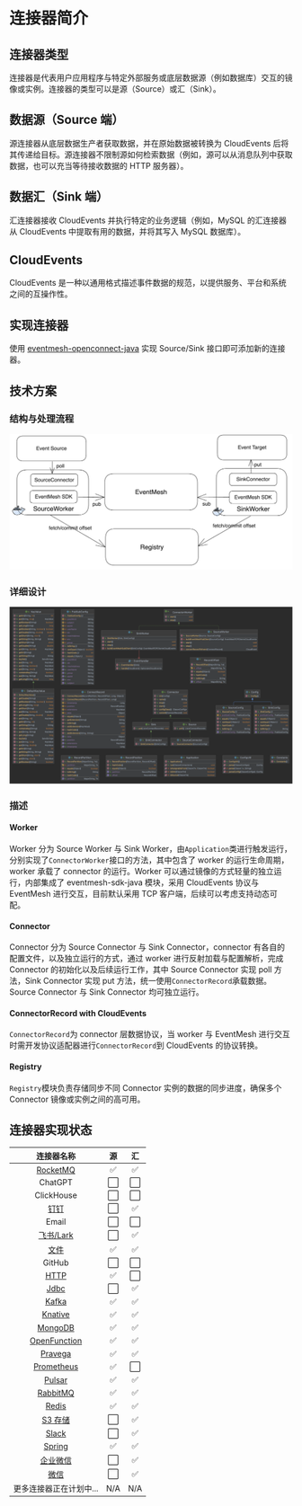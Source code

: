 # 连接器简介

## 连接器类型

连接器是代表用户应用程序与特定外部服务或底层数据源（例如数据库）交互的镜像或实例。连接器的类型可以是源（Source）或汇（Sink）。

## 数据源（Source 端）

源连接器从底层数据生产者获取数据，并在原始数据被转换为 CloudEvents 后将其传递给目标。源连接器不限制源如何检索数据（例如，源可以从消息队列中获取数据，也可以充当等待接收数据的 HTTP 服务器）。

## 数据汇（Sink 端）

汇连接器接收 CloudEvents 并执行特定的业务逻辑（例如，MySQL 的汇连接器从 CloudEvents 中提取有用的数据，并将其写入 MySQL 数据库）。

## CloudEvents

CloudEvents 是一种以通用格式描述事件数据的规范，以提供服务、平台和系统之间的互操作性。

## 实现连接器

使用 [eventmesh-openconnect-java](https://github.com/apache/eventmesh/tree/master/eventmesh-openconnect/eventmesh-openconnect-java) 实现 Source/Sink 接口即可添加新的连接器。

## 技术方案

### 结构与处理流程

![source-sink connector architecture](https://raw.githubusercontent.com/apache/eventmesh-site/master/static/images/design-document/connector-architecture.png)

### 详细设计

![eventmesh-connect-detail](https://raw.githubusercontent.com/apache/eventmesh-site/master/static/images/design-document/connector-design-detail.png)

### 描述

#### Worker

Worker 分为 Source Worker 与 Sink Worker，由`Application`类进行触发运行，分别实现了`ConnectorWorker`接口的方法，其中包含了 worker 的运行生命周期，worker 承载了 connector 的运行。Worker 可以通过镜像的方式轻量的独立运行，内部集成了 eventmesh-sdk-java 模块，采用 CloudEvents 协议与 EventMesh 进行交互，目前默认采用 TCP 客户端，后续可以考虑支持动态可配。

#### Connector

Connector 分为 Source Connector 与 Sink Connector，connector 有各自的配置文件，以及独立运行的方式，通过 worker 进行反射加载与配置解析，完成 Connector 的初始化以及后续运行工作，其中 Source Connector 实现 poll 方法，Sink Connector 实现 put 方法，统一使用`ConnectorRecord`承载数据。Source Connector 与 Sink Connector 均可独立运行。

#### ConnectorRecord with CloudEvents

`ConnectorRecord`为 connector 层数据协议，当 worker 与 EventMesh 进行交互时需开发协议适配器进行`ConnectorRecord`到 CloudEvents 的协议转换。

#### Registry

`Registry`模块负责存储同步不同 Connector 实例的数据的同步进度，确保多个 Connector 镜像或实例之间的高可用。

## 连接器实现状态

|                      连接器名称                       |   源    |   汇   |
|:------------------------------------------------:|:-----------:|:-------:|
|     [RocketMQ](eventmesh-connector-rocketmq)     |      ✅      |    ✅    |
|                     ChatGPT                      |      ⬜      |    ⬜    |
|                    ClickHouse                    |      ⬜      |    ⬜    |
|        [钉钉](eventmesh-connector-dingtalk)        |      ⬜      |    ✅    |
|                      Email                       |      ⬜      |    ⬜    |
|       [飞书/Lark](eventmesh-connector-lark)        |      ⬜      |    ✅    |
|          [文件](eventmesh-connector-file)          |      ✅      |    ✅    |
|                      GitHub                      |      ⬜      |    ⬜    |
|         [HTTP](eventmesh-connector-http)         |      ✅      |    ⬜    |
|         [Jdbc](eventmesh-connector-jdbc)         |      ⬜      |    ✅    |
|        [Kafka](eventmesh-connector-kafka)        |      ✅      |    ✅    |
|      [Knative](eventmesh-connector-knative)      |      ✅      |    ✅    |
|      [MongoDB](eventmesh-connector-mongodb)      |      ✅      |    ✅    |
| [OpenFunction](eventmesh-connector-openfunction) |      ✅      |    ✅    |
|      [Pravega](eventmesh-connector-pravega)      |      ✅      |    ✅    |
|   [Prometheus](eventmesh-connector-prometheus)   |      ✅      |    ⬜    |
|       [Pulsar](eventmesh-connector-pulsar)       |      ✅      |    ✅    |
|     [RabbitMQ](eventmesh-connector-rabbitmq)     |      ✅      |    ✅    |
|        [Redis](eventmesh-connector-redis)        |      ✅      |    ✅    |
|         [S3 存储](eventmesh-connector-s3)          |      ⬜      |    ✅    |
|        [Slack](eventmesh-connector-slack)        |      ⬜      |    ✅    |
|       [Spring](eventmesh-connector-spring)       |      ✅      |    ✅    |
|        [企业微信](eventmesh-connector-wecom)         |      ⬜      |    ✅    |
|         [微信](eventmesh-connector-wechat)         |      ⬜      |    ✅    |
|                  更多连接器正在计划中...                   |   N/A       |   N/A   |

